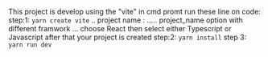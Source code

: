 This project is develop using the "vite"
in cmd promt run these line on code:
step:1:
`yarn create vite`
.. project name : ..... project_name
option with different framwork ... choose React
then select either Typescript or Javascript
after that your project is created
step:2:
`yarn install`
step 3:
`yarn run dev`